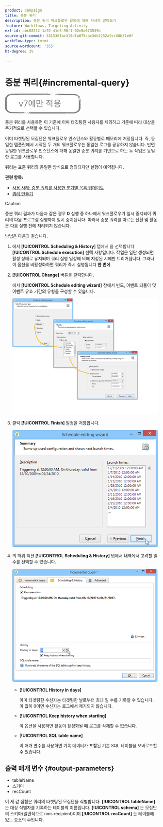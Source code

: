 ```yaml
---
product: campaign
title: 증분 쿼리
description: 증분 쿼리 워크플로우 활동에 대해 자세히 알아보기
feature: Workflows, Targeting Activity
exl-id: abc08232-1a92-41e8-90f1-02e0a673539b
source-git-commit: 381538fac319dfa075cac3db2252a9cc80b31e0f
workflow-type: tm+mt
source-wordcount: '355'
ht-degree: 3%

---
```


# 증분 쿼리{#incremental-query}

![](../../assets/v7-only.svg)

증분 쿼리를 사용하면 이 기준에 이미 타깃팅된 사용자를 제외하고 기준에 따라 대상을 주기적으로 선택할 수 있습니다.

이미 타겟팅된 모집단은 워크플로우 인스턴스와 활동별로 메모리에 저장됩니다. 즉, 동일한 템플릿에서 시작된 두 개의 워크플로우는 동일한 로그를 공유하지 않습니다. 반면 동일한 워크플로우 인스턴스에 대해 동일한 증분 쿼리를 기반으로 하는 두 작업은 동일한 로그를 사용합니다.

쿼리는 표준 쿼리와 동일한 방식으로 정의되지만 실행이 예약됩니다.

**관련 항목:**

* [사용 사례: 증분 쿼리를 사용한 분기별 목록 업데이트](quarterly-list-update.md)
* [쿼리 만들기](query.md#creating-a-query)

>[!CAUTION]
>
>증분 쿼리 결과가 다음과 같은 경우 **0** 실행 중 하나에서 워크플로우가 일시 중지되어 쿼리의 다음 프로그램 실행까지 일시 중지됩니다. 따라서 증분 쿼리를 따르는 전환 및 활동은 다음 실행 전에 처리되지 않습니다.

방법은 다음과 같습니다.

1. 에서 **[!UICONTROL Scheduling & History]** 탭에서 을 선택합니다 **[!UICONTROL Schedule execution]** 선택 사항입니다. 작업은 일단 생성되면 활성 상태로 유지되며 쿼리 실행 일정에 의해 지정된 시에만 트리거됩니다. 그러나 이 옵션을 비활성화하면 쿼리가 즉시 실행됩니다 **한 번에**.
1. **[!UICONTROL Change]** 버튼을 클릭합니다.

   에서 **[!UICONTROL Schedule editing wizard]** 창에서 빈도, 이벤트 되풀이 및 이벤트 유효 기간의 유형을 구성할 수 있습니다.

   ![](assets/s_user_segmentation_wizard_11.png)

1. 클릭 **[!UICONTROL Finish]** 일정을 저장합니다.

   ![](assets/s_user_segmentation_wizard_valid.png)

1. 의 하위 섹션 **[!UICONTROL Scheduling & History]** 탭에서 내역에서 고려할 일 수를 선택할 수 있습니다.

   ![](assets/edit_request_inc.png)

   * **[!UICONTROL History in days]**

      이미 타겟팅한 수신자는 타겟팅한 날로부터 최대 일 수를 기록할 수 있습니다. 이 값이 0이면 수신자는 로그에서 제거되지 않습니다.

   * **[!UICONTROL Keep history when starting]**

      이 옵션을 사용하면 활동이 활성화될 때 로그를 삭제할 수 없습니다.

   * **[!UICONTROL SQL table name]**

      이 매개 변수를 사용하면 기록 데이터가 포함된 기본 SQL 테이블을 오버로드할 수 있습니다.

## 출력 매개 변수 {#output-parameters}

* tableName
* 스키마
* recCount

이 세 값 집합은 쿼리의 타겟팅된 모집단을 식별합니다. **[!UICONTROL tableName]** 는 대상 식별자를 기록하는 테이블의 이름입니다. **[!UICONTROL schema]** 는 모집단의 스키마(일반적으로 nms:recipient)이며 **[!UICONTROL recCount]** 는 테이블에 있는 요소의 수입니다.
